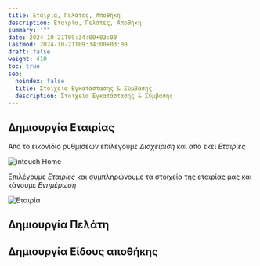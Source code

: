 ```yaml
---
title: Εταιρία, Πελάτες, Αποθήκη
description: Εταιρία, Πελάτες, Αποθήκη
summary: '""'
date: 2024-10-21T09:34:00+03:00
lastmod: 2024-10-21T09:34:00+03:00
draft: false
weight: 410
toc: true
seo:
  noindex: false
  title: Στοιχεία Εγκατάστασης & Σύμβασης
  description: Στοιχεία Εγκατάστασης & Σύμβασης
---
```

## Δημιουργία Εταιρίας

Από το εικονίδιο ρυθμίσεων επιλέγουμε *Διαχείριση* και από εκεί *Εταιρίες*

![intouch Home](/images/intouchhome.jpg "inTouch Home")

Επιλέγουμε *Εταιρίες* και συμπληρώνουμε τα στοιχεία της εταιρίας μας και κάνουμε *Ενημέρωση*

![Εταιρία](/images/intouch-002.jpg "Εταιρία")

## Δημιουργία Πελάτη

## Δημιουργία Είδους αποθήκης
